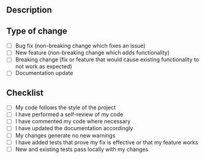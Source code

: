 ## Description

<!-- Please describe the changes you've made -->

## Type of change

- [ ] Bug fix (non-breaking change which fixes an issue)
- [ ] New feature (non-breaking change which adds functionality)
- [ ] Breaking change (fix or feature that would cause existing functionality to not work as expected)
- [ ] Documentation update

## Checklist

- [ ] My code follows the style of the project
- [ ] I have performed a self-review of my code
- [ ] I have commented my code where necessary
- [ ] I have updated the documentation accordingly
- [ ] My changes generate no new warnings
- [ ] I have added tests that prove my fix is effective or that my feature works
- [ ] New and existing tests pass locally with my changes